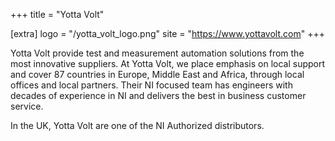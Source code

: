 +++
title = "Yotta Volt"

[extra]
logo = "/yotta_volt_logo.png"
site = "https://www.yottavolt.com"
+++

Yotta Volt provide test and measurement automation solutions from the most innovative suppliers. At Yotta Volt, we place emphasis on local support and cover 87 countries in Europe, Middle East and Africa, through local offices and local partners. Their NI focused team has engineers with decades of experience in NI and delivers the best in business customer service.

In the UK, Yotta Volt are one of the NI Authorized distributors.